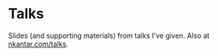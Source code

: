 # Talks

Slides (and supporting materials) from talks I've given. Also at [nkantar.com/talks](https://nkantar.com/talks).
